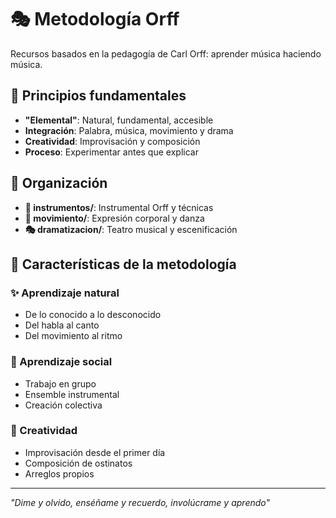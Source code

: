 # 🎭 Metodología Orff

Recursos basados en la pedagogía de Carl Orff: aprender música haciendo música.

## 🎯 Principios fundamentales

- **"Elemental"**: Natural, fundamental, accesible
- **Integración**: Palabra, música, movimiento y drama
- **Creatividad**: Improvisación y composición
- **Proceso**: Experimentar antes que explicar

## 📁 Organización

- **🥁 instrumentos/**: Instrumental Orff y técnicas
- **💃 movimiento/**: Expresión corporal y danza
- **🎭 dramatizacion/**: Teatro musical y escenificación

## 🎪 Características de la metodología

### ✨ Aprendizaje natural
- De lo conocido a lo desconocido
- Del habla al canto
- Del movimiento al ritmo

### 🤝 Aprendizaje social
- Trabajo en grupo
- Ensemble instrumental
- Creación colectiva

### 🎨 Creatividad
- Improvisación desde el primer día
- Composición de ostinatos
- Arreglos propios

---
*"Dime y olvido, enséñame y recuerdo, involúcrame y aprendo"*